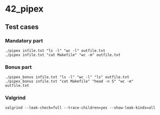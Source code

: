 # 42_pipex

## Test cases

### Mandatory part
```
./pipex infile.txt "ls -l" "wc -l" outfile.txt
./pipex infile.txt "cat Makefile" "wc -m" outfile.txt
```

### Bonus part
```
./pipex_bonus infile.txt "ls -l" "wc -l" "ls" outfile.txt
./pipex_bonus infile.txt "cat Makefile" "head -n 5" "wc -m" outfile.txt
```

### Valgrind
```
valgrind --leak-check=full --trace-children=yes --show-leak-kinds=all 
```
